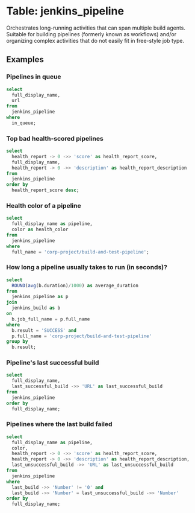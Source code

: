 # Table: jenkins_pipeline

Orchestrates long-running activities that can span multiple build agents. Suitable for building pipelines (formerly known as workflows) and/or organizing complex activities that do not easily fit in free-style job type.

## Examples

### Pipelines in queue

```sql
select
  full_display_name,
  url
from
  jenkins_pipeline
where
  in_queue;
```

### Top bad health-scored pipelines

```sql
select
  health_report -> 0 ->> 'score' as health_report_score,
  full_display_name,
  health_report -> 0 ->> 'description' as health_report_description
from
  jenkins_pipeline
order by 
  health_report_score desc;
```

### Health color of a pipeline

```sql
select
  full_display_name as pipeline,
  color as health_color
from
  jenkins_pipeline
where
  full_name = 'corp-project/build-and-test-pipeline';
```

### How long a pipeline usually takes to run (in seconds)?

```sql
select
  ROUND(avg(b.duration)/1000) as average_duration
from
  jenkins_pipeline as p
join
  jenkins_build as b
on
  b.job_full_name = p.full_name
where
  b.result = 'SUCCESS' and
  p.full_name = 'corp-project/build-and-test-pipeline'
group by
  b.result;
```

### Pipeline's last successful build

```sql
select
  full_display_name,
  last_successful_build ->> 'URL' as last_successful_build
from
  jenkins_pipeline
order by
  full_display_name;
```

### Pipelines where the last build failed

```sql
select
  full_display_name as pipeline,
  color,
  health_report -> 0 ->> 'score' as health_report_score,
  health_report -> 0 ->> 'description' as health_report_description,
  last_unsuccessful_build ->> 'URL' as last_unsuccessful_build
from
  jenkins_pipeline
where
  last_build ->> 'Number' != '0' and
  last_build ->> 'Number' = last_unsuccessful_build ->> 'Number'
order by
  full_display_name;
```
